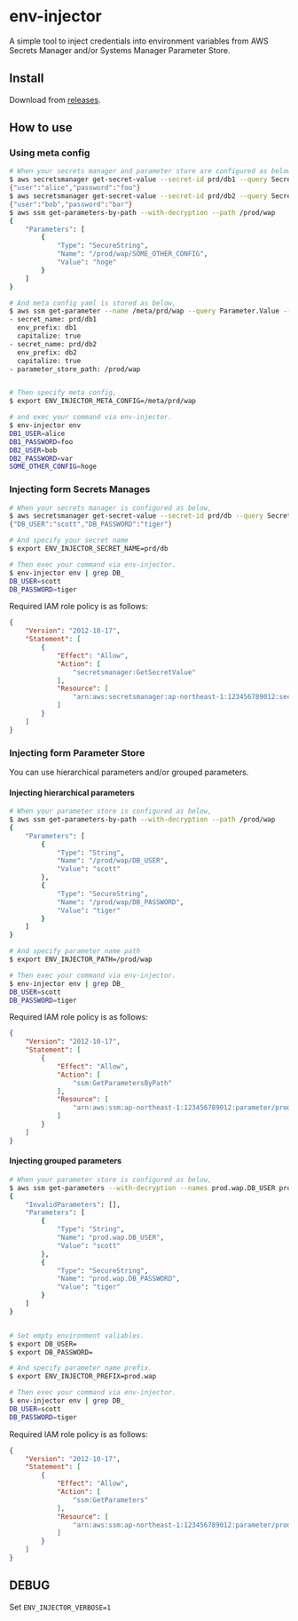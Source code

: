 # env-injector

A simple tool to inject credentials into environment variables from AWS Secrets Manager
and/or Systems Manager Parameter Store.

## Install

Download from [releases](https://github.com/okzk/env-injector/releases).

## How to use

### Using meta config


``` bash
# When your secrets manager and parameter store are configured as below,
$ aws secretsmanager get-secret-value --secret-id prd/db1 --query SecretString --output text
{"user":"alice","password":"foo"}
$ aws secretsmanager get-secret-value --secret-id prd/db2 --query SecretString --output text
{"user":"bob","password":"bar"}
$ aws ssm get-parameters-by-path --with-decryption --path /prod/wap
{
    "Parameters": [
        {
            "Type": "SecureString",
            "Name": "/prod/wap/SOME_OTHER_CONFIG",
            "Value": "hoge"
        }
    ]
}

# And meta config yaml is stored as below, 
$ aws ssm get-parameter --name /meta/prd/wap --query Parameter.Value --output text
- secret_name: prd/db1
  env_prefix: db1
  capitalize: true
- secret_name: prd/db2
  env_prefix: db2
  capitalize: true
- parameter_store_path: /prod/wap


# Then specify meta config,
$ export ENV_INJECTOR_META_CONFIG=/meta/prd/wap

# and exec your command via env-injector.
$ env-injector env 
DB1_USER=alice
DB1_PASSWORD=foo
DB2_USER=bob
DB2_PASSWORD=var
SOME_OTHER_CONFIG=hoge
```

### Injecting form Secrets Manages

``` bash
# When your secrets manager is configured as below,
$ aws secretsmanager get-secret-value --secret-id prd/db --query SecretString --output text
{"DB_USER":"scott","DB_PASSWORD":"tiger"}

# And specify your secret name
$ export ENV_INJECTOR_SECRET_NAME=prd/db

# Then exec your command via env-injector.
$ env-injector env | grep DB_
DB_USER=scott
DB_PASSWORD=tiger
```

Required IAM role policy is as follows:

```json
{
    "Version": "2012-10-17",
    "Statement": [
        {
            "Effect": "Allow",
            "Action": [
                "secretsmanager:GetSecretValue"
            ],
            "Resource": [
                "arn:aws:secretsmanager:ap-northeast-1:123456789012:secret:prd/db-*"
            ]
        }
    ]
}
``` 


### Injecting form Parameter Store
You can use hierarchical parameters and/or grouped parameters.

#### Injecting hierarchical parameters

``` bash
# When your parameter store is configured as below,
$ aws ssm get-parameters-by-path --with-decryption --path /prod/wap
{
    "Parameters": [
        {
            "Type": "String",
            "Name": "/prod/wap/DB_USER",
            "Value": "scott"
        },
        {
            "Type": "SecureString",
            "Name": "/prod/wap/DB_PASSWORD",
            "Value": "tiger"
        }
    ]
}

# And specify parameter name path
$ export ENV_INJECTOR_PATH=/prod/wap

# Then exec your command via env-injector.
$ env-injector env | grep DB_
DB_USER=scott
DB_PASSWORD=tiger
```

Required IAM role policy is as follows:

```json
{
    "Version": "2012-10-17",
    "Statement": [
        {
            "Effect": "Allow",
            "Action": [
                "ssm:GetParametersByPath"
            ],
            "Resource": [
                "arn:aws:ssm:ap-northeast-1:123456789012:parameter/prod/wap"
            ]
        }
    ]
}
```


#### Injecting grouped parameters

``` bash
# When your parameter store is configured as below,
$ aws ssm get-parameters --with-decryption --names prod.wap.DB_USER prod.wap.DB_PASSWORD
{
    "InvalidParameters": [],
    "Parameters": [
        {
            "Type": "String",
            "Name": "prod.wap.DB_USER",
            "Value": "scott"
        },
        {
            "Type": "SecureString",
            "Name": "prod.wap.DB_PASSWORD",
            "Value": "tiger"
        }
    ]
}


# Set empty environment valiables.
$ export DB_USER=
$ export DB_PASSWORD=

# And specify parameter name prefix.
$ export ENV_INJECTOR_PREFIX=prod.wap

# Then exec your command via env-injector.
$ env-injector env | grep DB_
DB_USER=scott
DB_PASSWORD=tiger
```

Required IAM role policy is as follows:

```json
{
    "Version": "2012-10-17",
    "Statement": [
        {
            "Effect": "Allow",
            "Action": [
                "ssm:GetParameters"
            ],
            "Resource": [
                "arn:aws:ssm:ap-northeast-1:123456789012:parameter/prod.wap.*"
            ]
        }
    ]
}
``` 

### 

## DEBUG

Set `ENV_INJECTOR_VERBOSE=1`
